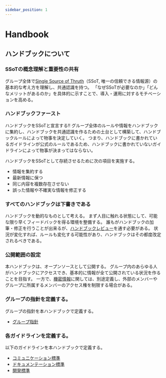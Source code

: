 ```yaml
---
sidebar_position: 1
---
```


# Handbook

## ハンドブックについて

### SSoTの概念理解と重要性の共有

グループ全体で[Single Source of Thruth](./what-is-ssot)（SSoT, 唯一の信頼できる情報源）の基本的な考え方を理解し、共通認識を持つ。
「なぜSSoTが必要なのか」「どんなメリットがあるのか」を具体的に示すことで、導入・運用に対するモチベーションを高める。

### ハンドブックファースト

ハンドブックをSSoTと宣言する!!
グループ全体のルールや情報をハンドブックに集約し、ハンドブックを共通認識を作るための土台として構築して、ハンドブックルールによって物事を決定していく。
つまり、ハンドブックに書かれているガイドラインが公式のルールであるため、ハンドブックに書かれていないガイドラインによって物事が決まってはならない。

ハンドブックをSSoTとして存続させるために次の項目を実施する。

* 情報を集約する
* 最新情報に保つ
* 同じ内容を複数存在させない
* 誤った情報や不確実な情報を修正する

### すべてのハンドブックは下書きである

ハンドブックを動的なものとして考える。
まず人目に触れる状態にして、可能な限り早くフィードバックを得る環境を整備する。
誰もがハンドブックの加筆・修正を行うことが出来るが、[ハンドブックレビュー](./review)を通す必要がある。
状況が変化すれば、ルールも変化する可能性があり、ハンドブックはその都度改定されるべきである。

### 公開範囲の設定

本ハンドブックは、オープンソースとして公開する。
グループ内のあらゆる人がハンドブックにアクセスでき、基本的に情報が全て公開されている状況を作ることを目指す。
一方で、[機密情報](./confidential-information)に関しては、別途定義し、外部のメンバーやグループに所属するメンバーのアクセス権を制限する場合がある。

### グループの指針を定義する。

グループの指針を本ハンドブックで定義する。

* [グループ指針](../company/)

### 各ガイドラインを定義する。

以下のガイドラインを本ハンドブックで定義する。

* [コミュニケーション標準](../communication/)
* [ドキュメンテーション標準](../document/)
* [開発標準](../development/)